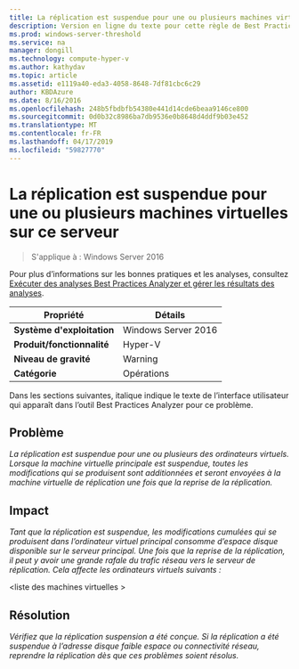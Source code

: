 ```yaml
---
title: La réplication est suspendue pour une ou plusieurs machines virtuelles sur ce serveur
description: Version en ligne du texte pour cette règle de Best Practices Analyzer.
ms.prod: windows-server-threshold
ms.service: na
manager: dongill
ms.technology: compute-hyper-v
ms.author: kathydav
ms.topic: article
ms.assetid: e1119a40-eda3-4058-8648-7df81cbc6c29
author: KBDAzure
ms.date: 8/16/2016
ms.openlocfilehash: 248b5fbdbfb54380e441d14cde6beaa9146ce800
ms.sourcegitcommit: 0d0b32c8986ba7db9536e0b8648d4ddf9b03e452
ms.translationtype: MT
ms.contentlocale: fr-FR
ms.lasthandoff: 04/17/2019
ms.locfileid: "59827770"
---
```

# <a name="replication-is-paused-for-one-or-more-virtual-machines-on-this-server"></a>La réplication est suspendue pour une ou plusieurs machines virtuelles sur ce serveur

>S'applique à : Windows Server 2016

Pour plus d’informations sur les bonnes pratiques et les analyses, consultez [Exécuter des analyses Best Practices Analyzer et gérer les résultats des analyses](https://go.microsoft.com/fwlink/p/?LinkID=223177).  
  
|Propriété|Détails|  
|-|-|  
|**Système d'exploitation**|Windows Server 2016|  
|**Produit/fonctionnalité**|Hyper-V|  
|**Niveau de gravité**|Warning|  
|**Catégorie**|Opérations|  
  
Dans les sections suivantes, italique indique le texte de l’interface utilisateur qui apparaît dans l’outil Best Practices Analyzer pour ce problème.  
  
## <a name="issue"></a>Problème  
*La réplication est suspendue pour une ou plusieurs des ordinateurs virtuels. Lorsque la machine virtuelle principale est suspendue, toutes les modifications qui se produisent sont additionnées et seront envoyées à la machine virtuelle de réplication une fois que la reprise de la réplication.*  
  
## <a name="impact"></a>Impact  
*Tant que la réplication est suspendue, les modifications cumulées qui se produisent dans l’ordinateur virtuel principal consomme d’espace disque disponible sur le serveur principal. Une fois que la reprise de la réplication, il peut y avoir une grande rafale du trafic réseau vers le serveur de réplication. Cela affecte les ordinateurs virtuels suivants :*  
  
\<liste des machines virtuelles >  
  
## <a name="resolution"></a>Résolution  
*Vérifiez que la réplication suspension a été conçue. Si la réplication a été suspendue à l’adresse disque faible espace ou connectivité réseau, reprendre la réplication dès que ces problèmes soient résolus.*  
  


